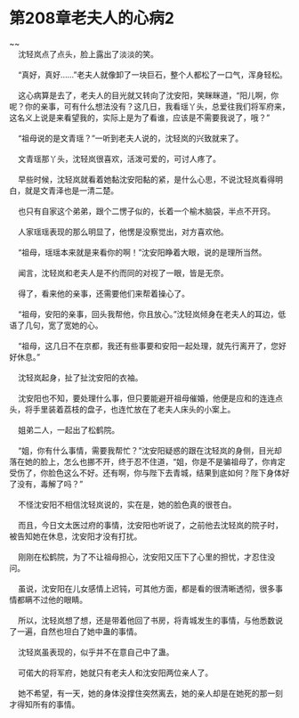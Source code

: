 # 第208章老夫人的心病2
~~<br>&nbsp;&nbsp;&nbsp;&nbsp;沈轻岚点了点头，脸上露出了淡淡的笑。<br><br>&nbsp;&nbsp;&nbsp;&nbsp;“真好，真好……”老夫人就像卸了一块巨石，整个人都松了一口气，浑身轻松。<br><br>&nbsp;&nbsp;&nbsp;&nbsp;这心病算是去了，老夫人的目光就又转向了沈安阳，笑眯眯道，“阳儿啊，你呢？你的亲事，可有什么想法没有？这几日，我看瑶丫头，总爱往我们将军府来，这名义上说是来看望我的，实际上是为了看谁，应该是不需要我说了，哦？”<br><br>&nbsp;&nbsp;&nbsp;&nbsp;“祖母说的是文青瑶？”一听到老夫人说的，沈轻岚的兴致就来了。<br><br>&nbsp;&nbsp;&nbsp;&nbsp;文青瑶那丫头，沈轻岚很喜欢，活泼可爱的，可讨人疼了。<br><br>&nbsp;&nbsp;&nbsp;&nbsp;早些时候，沈轻岚就看着她黏沈安阳黏的紧，是什么心思，不说沈轻岚看得明白，就是文青泽也是一清二楚。<br><br>&nbsp;&nbsp;&nbsp;&nbsp;也只有自家这个弟弟，跟个二愣子似的，长着一个榆木脑袋，半点不开窍。<br><br>&nbsp;&nbsp;&nbsp;&nbsp;人家瑶瑶表现的那么明显了，他愣是没察觉出，对方喜欢他。<br><br>&nbsp;&nbsp;&nbsp;&nbsp;“祖母，瑶瑶本来就是来看你的啊！”沈安阳睁着大眼，说的是理所当然。<br><br>&nbsp;&nbsp;&nbsp;&nbsp;闻言，沈轻岚和老夫人是不约而同的对视了一眼，皆是无奈。<br><br>&nbsp;&nbsp;&nbsp;&nbsp;得了，看来他的亲事，还需要他们来帮着操心了。<br><br>&nbsp;&nbsp;&nbsp;&nbsp;“祖母，安阳的亲事，回头我帮他，你且放心。”沈轻岚倾身在老夫人的耳边，低语了几句，宽了宽她的心。<br><br>&nbsp;&nbsp;&nbsp;&nbsp;“祖母，这几日不在京都，我还有些事要和安阳一起处理，就先行离开了，您好好休息。”<br><br>&nbsp;&nbsp;&nbsp;&nbsp;沈轻岚起身，扯了扯沈安阳的衣袖。<br><br>&nbsp;&nbsp;&nbsp;&nbsp;沈安阳也不知，要处理什么事，但只要能避开祖母催婚，他便是应和的连连点头，将手里装着荔枝的盘子，也连忙放在了老夫人床头的小案上。<br><br>&nbsp;&nbsp;&nbsp;&nbsp;姐弟二人，一起出了松鹤院。<br><br>&nbsp;&nbsp;&nbsp;&nbsp;“姐，你有什么事情，需要我帮忙？”沈安阳疑惑的跟在沈轻岚的身侧，目光却落在她的脸上，怎么也挪不开，终于忍不住道，“姐，你是不是骗祖母了，你肯定受伤了，你脸色这么不好。还有啊，你与陛下去青城，结果到底如何？陛下身体好了没有，毒解了吗？”<br><br>&nbsp;&nbsp;&nbsp;&nbsp;不怪沈安阳不相信沈轻岚说的，实在是，她的脸色真的很苍白。<br><br>&nbsp;&nbsp;&nbsp;&nbsp;而且，今日文太医过府的事情，沈安阳也听说了，之前他去沈轻岚的院子时，被告知她在休息，沈安阳才没有打扰。<br><br>&nbsp;&nbsp;&nbsp;&nbsp;刚刚在松鹤院，为了不让祖母担心，沈安阳又压下了心里的担忧，才忍住没问。<br><br>&nbsp;&nbsp;&nbsp;&nbsp;虽说，沈安阳在儿女感情上迟钝，可其他方面，都是看的很清晰透彻，很多事情都瞒不过他的眼睛。<br><br>&nbsp;&nbsp;&nbsp;&nbsp;所以，沈轻岚想了想，还是带着他回了书房，将青城发生的事情，与他悉数说了一遍，自然也坦白了她中蛊的事情。<br><br>&nbsp;&nbsp;&nbsp;&nbsp;沈轻岚虽表现的，似乎并不在意自己中了蛊。<br><br>&nbsp;&nbsp;&nbsp;&nbsp;可偌大的将军府，她就只有老夫人和沈安阳两位亲人了。<br><br>&nbsp;&nbsp;&nbsp;&nbsp;她不希望，有一天，她的身体没撑住突然离去，她的亲人却是在她死的那一刻才得知所有的事情。<br><br>
                    

<script>_fwqdsqadxfw()</script>
<div><script>_dfwf1dw();</script></div>
<div><script>_dfwf1agdw();</script></div>
                